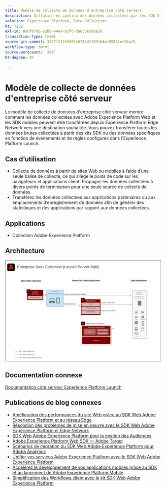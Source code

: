 ```yaml
---
title: Modèle de collecte de données d'entreprise côté serveur
description: Diffusion en continu des données collectées par les SDK Experience Platform vers les destinations
solution: Experience Platform, Data Collection
kt: 7202
exl-id: 8d6f0705-628b-44e4-a3fc-da6c5e308a5b
translation-type: tm+mt
source-git-commit: 3f27f27159d9fb07124f289164dd85941ec58a25
workflow-type: tm+mt
source-wordcount: '299'
ht-degree: 0%

---
```


# Modèle de collecte de données d&#39;entreprise côté serveur

Le modèle de collecte de données d&#39;entreprise côté serveur montre comment les données collectées avec Adobe Experience Platform Web et les SDK mobiles peuvent être transférées depuis Experience Platform Edge Network vers une destination souhaitée. Vous pouvez transférer toutes les données brutes collectées à partir des kits SDK ou des données spécifiques en fonction de événements et de règles configurés dans l’Experience Platform Launch.

## Cas d’utilisation

* Collecte de données à partir de sites Web ou mobiles à l’aide d’une seule balise de collecte, ce qui allège le poids de code sur les navigateurs et applications client. Propagez les données collectées à divers points de terminaison pour une seule source de collecte de données.
* Transférez les données collectées aux applications partenaires ou aux emplacements d’enregistrement de données afin de générer des statistiques et des applications par rapport aux données collectées.

## Applications

* Collection Adobe Experience Platform

## Architecture

<img src="assets/entcollect.svg" alt="Architecture de référence pour la collecte de données d’entreprise" style="border:1px solid #4a4a4a" />

## Documentation connexe

[Documentation côté serveur Experience Platform Launch](https://experienceleague.adobe.com/docs/launch/using/server-side-info/server-side-overview.html?lang=en#server-side-info)

## Publications de blog connexes

* [Amélioration des performances du site Web grâce au SDK Web Adobe Experience Platform et au réseau Edge](https://medium.com/adobetech/boosting-website-performance-with-adobe-experience-platform-web-sdk-and-edge-network-329fcf70fdf9)
* [Résolution des problèmes de mise en oeuvre avec le SDK Web Adobe Experience Platform et Edge Network](https://medium.com/adobetech/solving-implementation-pain-points-with-adobe-experience-platform-web-sdk-and-edge-network-880b635e6819)
* [SDK Web Adobe Experience Platform pour la gestion des Audiences](https://medium.com/adobetech/adobe-experience-platform-web-sdk-for-audience-management-751fa6d063bc)
* [Adobe Experience Platform Web SDK — Adobe Target](https://medium.com/adobetech/adobe-experience-platform-web-sdk-adobe-target-9b9f621d271)
* [Scénarios de migration du SDK Web Adobe Experience Platform pour Adobe Analytics](https://medium.com/adobetech/adobe-experience-platform-web-sdk-migration-scenarios-for-adobe-analytics-91c255ec82b0)
* [Unifier vos services Adobe Experience Platform avec le SDK Web Adobe Experience Platform](https://medium.com/adobetech/unify-your-adobe-experience-platform-services-with-adobe-experience-platform-web-sdk-75cf6851a9fc)
* [Accélérez le développement de vos applications mobiles grâce au SDK et au lancement de Adobe Experience Platform Mobile](https://medium.com/adobetech/accelerate-your-mobile-application-development-with-adobe-experience-platform-mobile-sdk-and-launch-ed023536d611)
* [Simplification des Workflows client avec le kit SDK Web Adobe Experience Platform](https://medium.com/adobetech/simplifying-customer-workflows-with-adobe-experience-platform-web-sdk-4e54fe134f4a)
